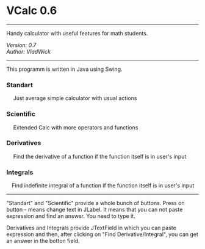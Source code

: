 # VCalc 0.6
---------------------------------------
Handy calculator with useful features for math students.

<i>Version: 0.7 </i> <br>
<i>Author: VladWick </i>

---------------------------------------

This programm is written in Java using Swing.

<h3>Standart</h3> 
	&emsp; Just average simple calculator with usual actions 
<h3>Scientific</h3> 
	&emsp; Extended Calc with more operators and functions
<h3>Derivatives</h3>
	&emsp; Find the derivative of a function if the function itself is in user's input 
<h3>Integrals</h3>
	&emsp;Find indefinite integral of a function if the function itself is in user's input<br>
	
<hr>	
"Standart" and "Scientific" provide a whole bunch of buttons. Press on button - means change text in JLabel.
It means that you can not paste expression and find an answer. You need to type it. 

Derivatives and Integrals provide JTextField in which you can paste expression and then, after clicking on "Find Derivative/Integral", you can get an answer in the botton field.